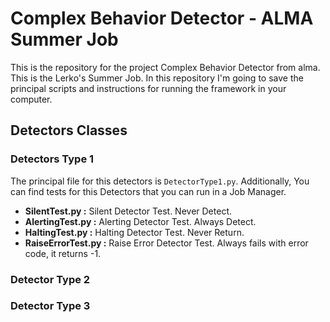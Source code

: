 # Complex Behavior Detector - ALMA Summer Job
This is the repository for the project Complex Behavior Detector from alma. This is the Lerko's Summer Job. In this repository I'm going to save the principal scripts and instructions for running the framework in your computer.

## Detectors Classes

### Detectors Type 1
The principal file for this detectors is `DetectorType1.py`. Additionally, You can find tests for this Detectors that you can run in a Job Manager.

* **SilentTest.py :** Silent Detector Test. Never Detect.
* **AlertingTest.py :** Alerting Detector Test. Always Detect.
* **HaltingTest.py :** Halting Detector Test. Never Return.
* **RaiseErrorTest.py :** Raise Error Detector Test. Always fails with error code, it returns -1.

### Detector Type 2

### Detector Type 3
